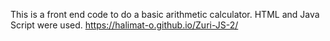 This is a front end code to  do a basic arithmetic calculator. 
 HTML and Java Script were used.
  https://halimat-o.github.io/Zuri-JS-2/
